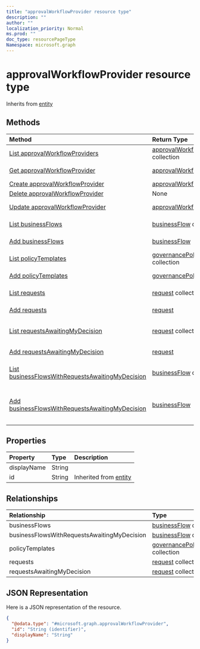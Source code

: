 ```yaml
---
title: "approvalWorkflowProvider resource type"
description: ""
author: ""
localization_priority: Normal
ms.prod: ""
doc_type: resourcePageType
Namespace: microsoft.graph
---
```



# approvalWorkflowProvider resource type




Inherits from [entity](../resources/entity.md)

## Methods
|Method|Return Type|Description|
|:---|:---|:---|
|[List approvalWorkflowProviders](../api/approvalworkflowprovider-list.md)|[approvalWorkflowProvider](../resources/approvalWorkflowProvider.md) collection|List properties and relationships of the [approvalWorkflowProvider](../resources/approvalworkflowprovider.md) objects.|
|[Get approvalWorkflowProvider](../api/approvalworkflowprovider-get.md)|[approvalWorkflowProvider](../resources/approvalWorkflowProvider.md)|Read properties and relationships of the [approvalWorkflowProvider](../resources/approvalworkflowprovider.md) object.|
|[Create approvalWorkflowProvider](../api/approvalworkflowprovider-post-approvalworkflowproviders.md)|[approvalWorkflowProvider](../resources/approvalWorkflowProvider.md)|Create a new [approvalWorkflowProvider](../resources/approvalworkflowprovider.md) object.|
|[Delete approvalWorkflowProvider](../api/approvalworkflowprovider-delete.md)|None|Deletes a [approvalWorkflowProvider](../resources/approvalworkflowprovider.md).|
|[Update approvalWorkflowProvider](../api/approvalworkflowprovider-update.md)|[approvalWorkflowProvider](../resources/approvalWorkflowProvider.md)|Update the properties of a [approvalWorkflowProvider](../resources/approvalworkflowprovider.md) object.|
|[List businessFlows](../api/approvalworkflowprovider-list-businessflows.md)|[businessFlow](../resources/businessFlow.md) collection|Get the businessFlows from the businessFlows navigation property.|
|[Add businessFlows](../api/approvalworkflowprovider-post-businessflows.md)|[businessFlow](../resources/businessFlow.md)|Add businessFlows by posting to the businessFlows collection.|
|[List policyTemplates](../api/approvalworkflowprovider-list-policytemplates.md)|[governancePolicyTemplate](../resources/governancePolicyTemplate.md) collection|Get the governancePolicyTemplates from the policyTemplates navigation property.|
|[Add policyTemplates](../api/approvalworkflowprovider-post-policytemplates.md)|[governancePolicyTemplate](../resources/governancePolicyTemplate.md)|Add policyTemplates by posting to the policyTemplates collection.|
|[List requests](../api/approvalworkflowprovider-list-requests.md)|[request](../resources/request.md) collection|Get the requests from the requests navigation property.|
|[Add requests](../api/approvalworkflowprovider-post-requests.md)|[request](../resources/request.md)|Add requests by posting to the requests collection.|
|[List requestsAwaitingMyDecision](../api/approvalworkflowprovider-list-requestsawaitingmydecision.md)|[request](../resources/request.md) collection|Get the requests from the requestsAwaitingMyDecision navigation property.|
|[Add requestsAwaitingMyDecision](../api/approvalworkflowprovider-post-requestsawaitingmydecision.md)|[request](../resources/request.md)|Add requestsAwaitingMyDecision by posting to the requestsAwaitingMyDecision collection.|
|[List businessFlowsWithRequestsAwaitingMyDecision](../api/approvalworkflowprovider-list-businessflowswithrequestsawaitingmydecision.md)|[businessFlow](../resources/businessFlow.md) collection|Get the businessFlows from the businessFlowsWithRequestsAwaitingMyDecision navigation property.|
|[Add businessFlowsWithRequestsAwaitingMyDecision](../api/approvalworkflowprovider-post-businessflowswithrequestsawaitingmydecision.md)|[businessFlow](../resources/businessFlow.md)|Add businessFlowsWithRequestsAwaitingMyDecision by posting to the businessFlowsWithRequestsAwaitingMyDecision collection.|

## Properties
|Property|Type|Description|
|:---|:---|:---|
|displayName|String||
|id|String| Inherited from [entity](../resources/entity.md)|

## Relationships
|Relationship|Type|Description|
|:---|:---|:---|
|businessFlows|[businessFlow](../resources/businessFlow.md) collection||
|businessFlowsWithRequestsAwaitingMyDecision|[businessFlow](../resources/businessFlow.md) collection||
|policyTemplates|[governancePolicyTemplate](../resources/governancePolicyTemplate.md) collection||
|requests|[request](../resources/request.md) collection||
|requestsAwaitingMyDecision|[request](../resources/request.md) collection||

## JSON Representation
Here is a JSON representation of the resource.
<!-- {
  "blockType": "resource",
  "keyProperty": "id",
  "@odata.type": "microsoft.graph.approvalWorkflowProvider",
  "baseType": "microsoft.graph.entity",
  "openType": false
}
-->
``` json
{
  "@odata.type": "#microsoft.graph.approvalWorkflowProvider",
  "id": "String (identifier)",
  "displayName": "String"
}
```

